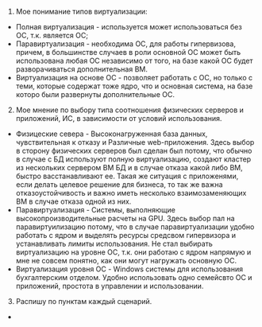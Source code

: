 1. Мое понимание типов виртуализации:
 * Полная виртуализация - используется может использоваться без ОС, т.к. является ОС;
 * Паравиртуализация - необходима ОС, для работы гипервизова, причем, в большинстве случаев в роли основной ОС может быть использована любая ОС независимо от того, на базе какой ОС будет разворачиваться дополнительная ВМ.
 * Виртуализация на основе ОС - позволяет работать с ОС, но только с теми, которые содержат тоже ядро, что и основная система, на базе которо были развернуты дополнительные ОС.
2. Мое мнение по выбору типа соотношения физических серверов и приложений, ИС, в зависимости от условий использования.
 * Физицеские севера - Высоконагруженная база данных, чувствительная к отказу и Различные web-приложения. Здесь выбор в сторону физических серверов был сделан был потому, что обычно в случае с БД используют полную виртуализацию, создают кластер из нескольких сервером ВМ БД и в случае отказа какой либо ВМ, быстро васстанавливают ее. Такая же ситуация с приложенями, если делать целевое решение для бизнеса, то так же важна отказоустойчивость и важно иметь несколько взаимозаменяющих ВМ в случае отказа одной из них.
 * Паравиртуализация - Системы, выполняющие высокопроизводительные расчеты на GPU. Здесь выбор пал на паравиртуилизацию потому, что в случае паравиртуализации удобно работать с ядром и выделять ресурсы средсвом гипервизора и устанавливать лимиты использования. Не стал выбирать виртуализацию на уровне ОС, т.к. они работаю с ядром напрямую и мне не совсем понятно, как они могут нагружать основную ОС.
 * Виртуализация уровня ОС - Windows системы для использования бухгалтерским отделом. Удобно использовать одно семейсвто ОС и приложений, простота в управлении и использовании.
3. Распишу по пунктам каждый сценарий.
 *  
